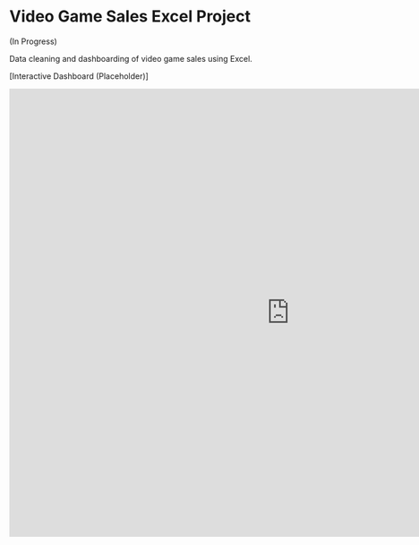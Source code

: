 # Video Game Sales Excel Project

(In Progress)

Data cleaning and dashboarding of video game sales using Excel.

[Interactive Dashboard (Placeholder)]
<iframe width="1000" height="800" frameborder="0" scrolling="no" src="https://1drv.ms/x/c/f960248c0229dc7f/IQQRbf74StaHS66s2QF0iD01AQHZwSXz9gLES-6oYkNmE1c?em=2&AllowTyping=True&Item='Dashboard%20'!A1%3AU37&wdHideGridlines=True&wdDownloadButton=True&wdInConfigurator=True&wdInConfigurator=True"></iframe>
